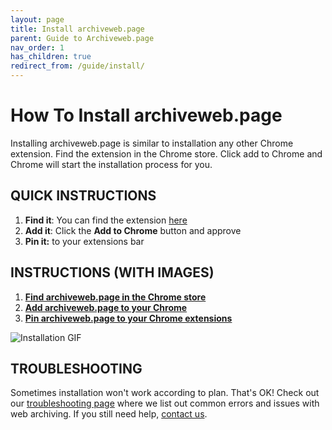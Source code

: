 ```yaml
---
layout: page
title: Install archiveweb.page
parent: Guide to Archiveweb.page
nav_order: 1
has_children: true
redirect_from: /guide/install/
---
```


# How To Install archiveweb.page
Installing archiveweb.page is similar to installation any other Chrome extension. Find the extension in the Chrome store. Click add to Chrome and Chrome will start the installation process for you. 

## QUICK INSTRUCTIONS

1. <b>Find it</b>: You can find the extension <a href="https://chrome.google.com/webstore/detail/webrecorder/fpeoodllldobpkbkabpblcfaogecpndd" target="_blank"> here</a>
2. <b>Add it</b>: Click the <b>Add to Chrome</b> button and approve
3. <b>Pin it:</b> to your extensions bar

## INSTRUCTIONS (WITH IMAGES)
1. <b>[Find archiveweb.page in the Chrome store](installation/chromestore)</b>
2. <b>[Add archiveweb.page to your Chrome](installation/add_extension)</b>
3. <b>[Pin archiveweb.page to your Chrome extensions](installation/pin_extension)</b> 

![Installation GIF](/assets/images/installation/install.gif)


## TROUBLESHOOTING
Sometimes installation won't work according to plan. That's OK! Check out our [troubleshooting page](troubleshooting) where we list out common errors and issues with web archiving. If you still need help, [contact us](contact).

